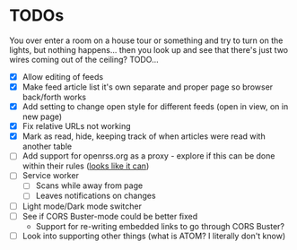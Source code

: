 # TODOs
You over enter a room on a house tour or something and try to turn on the lights, but nothing happens... then you look up and see that there's just two wires coming out of the ceiling? TODO...

- [x] Allow editing of feeds
- [x] Make feed article list it's own separate and proper page so browser back/forth works
- [x] Add setting to change open style for different feeds (open in view, on in new page)
- [x] Fix relative URLs not working
- [x] Mark as read, hide, keeping track of when articles were read with another table
- [ ] Add support for openrss.org as a proxy - explore if this can be done within their rules ([looks like it can](https://openrss.org/guides/using-a-self-hosted-reader-with-open-rss-feeds))
- [ ] Service worker
    - [ ] Scans while away from page
    - [ ] Leaves notifications on changes
- [ ] Light mode/Dark mode switcher
- [ ] See if CORS Buster-mode could be better fixed
    - Support for re-writing embedded links to go through CORS Buster?
- [ ] Look into supporting other things (what is ATOM? I literally don't know)
